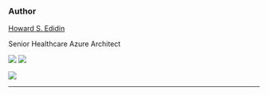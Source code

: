 ### Author ###

[Howard S. Edidin ](mailto:hedidin@edidingroup.net)

Senior Healthcare Azure Architect

[![](http://i.imgur.com/h3MRU0C.png)](https://twitter.com/hsedidin)    [![](http://i.imgur.com/OKxtOYG.png)](https://www.linkedin.com/in/hedidin/)

![](http://i.imgur.com/QMuy0Vt.png)

----------

